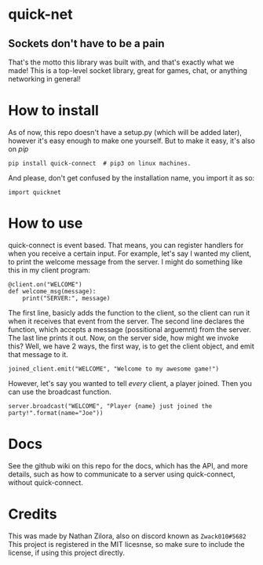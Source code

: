 # quick-net
## Sockets don't have to be a pain

That's the motto this library was built with, and that's exactly what we made! This is a top-level socket library,
great for games, chat, or anything networking in general!

# How to install
As of now, this repo doesn't have a setup.py (which will be added later), however it's easy enough
to make one yourself. But to make it easy, it's also on *pip*
```py3
pip install quick-connect  # pip3 on linux machines.
```
And please, don't get confused by the installation name, you import it as so:
```py3
import quicknet
```

# How to use
quick-connect is event based. That means, you can register handlers for when you receive a certain input. For
example, let's say I wanted my client, to print the welcome message from the server. I might do something like
this in my client program:
```py3
@client.on("WELCOME")
def welcome_msg(message):
    print("SERVER:", message)
```
The first line, basicly adds the function to the client, so the client can run it when it receives that event
from the server. The second line declares the function, which accepts a message (possitional arguemnt) from 
the server. The last line prints it out. Now, on the server side, how might we invoke this? Well, we have 2 ways,
the first way, is to get the client object, and emit that message to it.
```py3
joined_client.emit("WELCOME", "Welcome to my awesome game!")
```
However, let's say you wanted to tell *every* client, a player joined. Then you can use the broadcast function.
```py3
server.broadcast("WELCOME", "Player {name} just joined the party!".format(name="Joe"))
```

# Docs
See the github wiki on this repo for the docs, which has the API, and more details, such as how to communicate 
to a server using quick-connect, without quick-connect.

# Credits
This was made by Nathan Zilora, also on discord known as `Zwack010#5682`
This project is registered in the MIT licesnse, so make sure to include
the license, if using this project directly.
